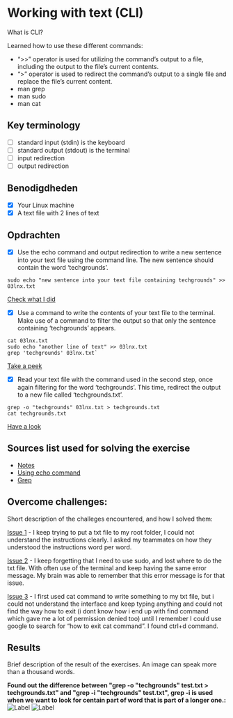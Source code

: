 # Working with text (CLI)

What is CLI?

Learned how to use these different commands:

- “>>” operator is used for utilizing the command’s output to a file, including the output to the file’s current contents.
- “>” operator is used to redirect the command’s output to a single file and replace the file’s current content.
- man grep
- man sudo
- man cat

## Key terminology

- [ ] standard input (stdin) is the keyboard
- [ ] standard output (stdout) is the terminal
- [ ] input redirection
- [ ] output redirection

## Benodigdheden

- [x] Your Linux machine
- [x] A text file with 2 lines of text

## Opdrachten

- [x] Use the echo command and output redirection to write a new sentence into your text file using the command line. The new sentence should contain the word ‘techgrounds’.

```
sudo echo "new sentence into your text file containing techgrounds" >> 03lnx.txt
```

[Check what I did](https://github.com/techgrounds/techgrounds-agcdtmr/blob/main/00_includes/linux/lnx-03-echo.png)

- [x] Use a command to write the contents of your text file to the terminal. Make use of a command to filter the output so that only the sentence containing ‘techgrounds’ appears.

```
cat 03lnx.txt
sudo echo "another line of text" >> 03lnx.txt
grep 'techgrounds' 03lnx.txt`

```

[Take a peek](https://github.com/techgrounds/techgrounds-agcdtmr/blob/main/00_includes/linux/lnx-03-grep.png)

- [x] Read your text file with the command used in the second step, once again filtering for the word ‘techgrounds’. This time, redirect the output to a new file called ‘techgrounds.txt’.

```
grep -o "techgrounds" 03lnx.txt > techgrounds.txt
cat techgrounds.txt
```

[Have a look](https://github.com/techgrounds/techgrounds-agcdtmr/blob/main/00_includes/linux/lnx-03-line2.png)

## Sources list used for solving the exercise

- [Notes](https://docs.google.com/document/d/1uC02n-QtDkjzmUd-23tMXtt9e9tcJRx4/edit#)
- [Using echo command](https://unix.stackexchange.com/questions/63658/redirecting-the-content-of-a-file-to-the-command-echo)
- [Grep](https://docs.oracle.com/cd/E19455-01/806-2902/6jc3b36dn/index.html)

## Overcome challenges:

Short description of the challeges encountered, and how I solved them:

[Issue 1](https://github.com/techgrounds/techgrounds-agcdtmr/blob/main/00_includes/linux/lnx-03-issue1.png) - I keep trying to put a txt file to my root folder, I could not understand the instructions clearly. I asked my teammates on how they understood the instructions word per word.

[Issue 2](https://github.com/techgrounds/techgrounds-agcdtmr/blob/main/00_includes/linux/lnx-03-issue2.png) - I keep forgetting that I need to use sudo, and lost where to do the txt file. With often use of the terminal and keep having the same error message. My brain was able to remember that this error message is for that issue.

[Issue 3](https://github.com/techgrounds/techgrounds-agcdtmr/blob/main/00_includes/linux/lnx-03-issue3.png) - I first used cat command to write something to my txt file, but i could not understand the interface and keep typing anything and could not find the way how to exit (i dont know how i end up with find command which gave me a lot of permission denied too) until I remember I could use google to search for “how to exit cat command”. I found ctrl+d command.

## Results

Brief description of the result of the exercises. An image can speak more than a thousand words.

**Found out the difference between "grep -o "techgrounds" test.txt > techgrounds.txt" and "grep -i "techgrounds" test.txt", grep -i is used when we want to look for centain part of word that is part of a longer one.:**
![Label](https://github.com/techgrounds/techgrounds-agcdtmr/blob/main/00_includes/linux/lnx-03-issue4.1.png)
![Label](https://github.com/techgrounds/techgrounds-agcdtmr/blob/main/00_includes/linux/lnx-03-issue4.png)
